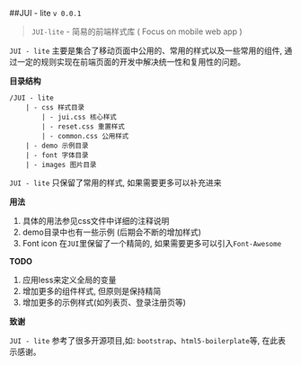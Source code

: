 ##JUI - lite `v 0.0.1`

>`JUI-lite` - 简易的前端样式库 ( Focus on mobile web app )

`JUI - lite` 主要是集合了移动页面中公用的、常用的样式以及一些常用的组件, 通过一定的规则实现在前端页面的开发中解决统一性和复用性的问题。

**目录结构**

	/JUI - lite
		| - css 样式目录
			| - jui.css 核心样式
			| - reset.css 重置样式
			| - common.css 公用样式
		| - demo 示例目录
		| - font 字体目录
		| - images 图片目录

`JUI - lite` 只保留了常用的样式, 如果需要更多可以补充进来

**用法**

1. 具体的用法参见css文件中详细的注释说明
2. demo目录中也有一些示例 (后期会不断的增加样式)
3. Font icon 在`JUI`里保留了一个精简的, 如果需要更多可以引入`Font-Awesome`

**TODO**

1. 应用less来定义全局的变量
2. 增加更多的组件样式, 但原则是保持精简
3. 增加更多的示例样式(如列表页、登录注册页等)

**致谢**

`JUI - lite` 参考了很多开源项目,如: `bootstrap`、`html5-boilerplate`等, 在此表示感谢。




